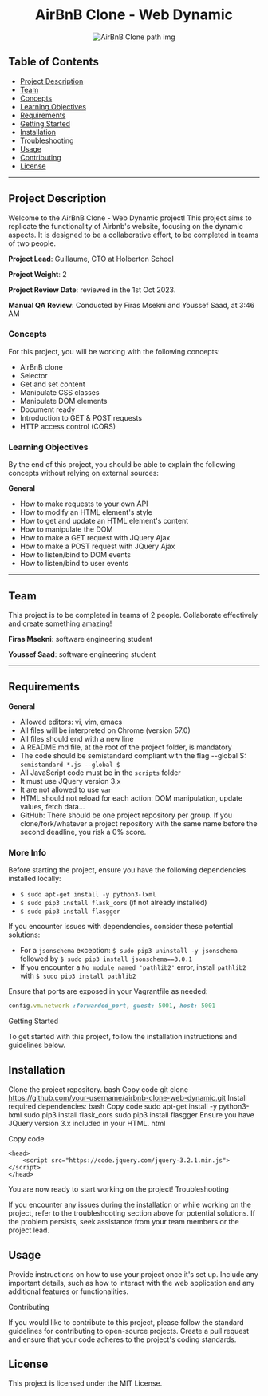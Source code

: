 <div align="center">
  <h1>AirBnB Clone - Web Dynamic</h1>
  <img src="https://s3.eu-west-3.amazonaws.com/hbtn.intranet.project.files/concepts/74/hbnb_step5.png" alt="AirBnB Clone path img">
</div>


## Table of Contents

- [Project Description](#project-description)
- [Team](#team)
- [Concepts](#concepts)
- [Learning Objectives](#learning-objectives)
- [Requirements](#requirements)
- [Getting Started](#getting-started)
- [Installation](#installation)
- [Troubleshooting](#troubleshooting)
- [Usage](#usage)
- [Contributing](#contributing)
- [License](#license)

---

## Project Description

Welcome to the AirBnB Clone - Web Dynamic project! This project aims to replicate the functionality of Airbnb's website, focusing on the dynamic aspects. It is designed to be a collaborative effort, to be completed in teams of two people.

**Project Lead**: Guillaume, CTO at Holberton School

**Project Weight**: 2

**Project Review Date**: reviewed in the 1st Oct 2023.

**Manual QA Review**: Conducted by Firas Msekni and Youssef Saad, at 3:46 AM

### Concepts

For this project, you will be working with the following concepts:

- AirBnB clone
- Selector
- Get and set content
- Manipulate CSS classes
- Manipulate DOM elements
- Document ready
- Introduction to GET & POST requests
- HTTP access control (CORS)

### Learning Objectives

By the end of this project, you should be able to explain the following concepts without relying on external sources:

**General**

- How to make requests to your own API
- How to modify an HTML element's style
- How to get and update an HTML element's content
- How to manipulate the DOM
- How to make a GET request with JQuery Ajax
- How to make a POST request with JQuery Ajax
- How to listen/bind to DOM events
- How to listen/bind to user events

---

## Team

This project is to be completed in teams of 2 people. Collaborate effectively and create something amazing!

**Firas Msekni**: software engineering student

**Youssef Saad**: software engineering student

---

## Requirements

**General**

- Allowed editors: vi, vim, emacs
- All  files will be interpreted on Chrome (version 57.0)
- All  files should end with a new line
- A README.md file, at the root of the project folder, is mandatory
- The code should be semistandard compliant with the flag --global $: `semistandard *.js --global $`
- All JavaScript code must be in the `scripts` folder
- It must use JQuery version 3.x
- It are not allowed to use `var`
- HTML should not reload for each action: DOM manipulation, update values, fetch data…
- GitHub: There should be one project repository per group. If you clone/fork/whatever a project repository with the same name before the second deadline, you risk a 0% score.

### More Info

Before starting the project, ensure you have the following dependencies installed locally:

- `$ sudo apt-get install -y python3-lxml`
- `$ sudo pip3 install flask_cors` (if not already installed)
- `$ sudo pip3 install flasgger`

If you encounter issues with dependencies, consider these potential solutions:

- For a `jsonschema` exception: `$ sudo pip3 uninstall -y jsonschema` followed by `$ sudo pip3 install jsonschema==3.0.1`
- If you encounter a `No module named 'pathlib2'` error, install `pathlib2` with `$ sudo pip3 install pathlib2`

Ensure that ports are exposed in your Vagrantfile as needed:

```ruby
config.vm.network :forwarded_port, guest: 5001, host: 5001
```

Getting Started

To get started with this project, follow the installation instructions and guidelines below.

## Installation

Clone the project repository.
bash
Copy code
git clone https://github.com/your-username/airbnb-clone-web-dynamic.git
Install required dependencies:
bash
Copy code
sudo apt-get install -y python3-lxml
sudo pip3 install flask_cors
sudo pip3 install flasgger
Ensure you have JQuery version 3.x included in your HTML.
html

Copy code

```
<head>
    <script src="https://code.jquery.com/jquery-3.2.1.min.js"></script>
</head>
```

You are now ready to start working on the project!
Troubleshooting

If you encounter any issues during the installation or while working on the project, refer to the troubleshooting section above for potential solutions. If the problem persists, seek assistance from your team members or the project lead.

## Usage

Provide instructions on how to use your project once it's set up. Include any important details, such as how to interact with the web application and any additional features or functionalities.

Contributing

If you would like to contribute to this project, please follow the standard guidelines for contributing to open-source projects. Create a pull request and ensure that your code adheres to the project's coding standards.

## License

This project is licensed under the MIT License.
